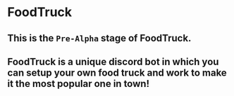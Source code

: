 # FoodTruck

## This is the `Pre-Alpha` stage of **FoodTruck**.

## FoodTruck is a unique discord bot in which you can setup your own food truck and work to make it the most popular one in town!